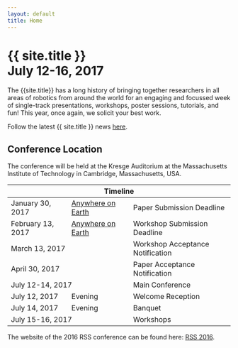 ```yaml
---
layout: default
title: Home
---
```

<h1 class="page-title">{{ site.title }}<br>
July 12-16, 2017</h1>


<p>The {{site.title}} has a long history of bringing together researchers in all areas of robotics 
from around the world for an engaging and focussed week of single-track presentations, workshops, poster 
sessions, tutorials, and fun! This year, once again, we solicit your best work. 
</p>

<p class="message">
  Follow the latest {{ site.title }} news <a href="{{site.baseurl}}/blog/">here</a>.
</p>


## Conference Location
<p>The conference will be held at the Kresge Auditorium at the Massachusetts Institute of Technology in Cambridge, Massachusetts, USA.</p>

<table class="table">
    <thead>
      <tr>
        <th colspan="3">Timeline</th>
      </tr>
    </thead>
    <tbody>
      <tr>
        <td>January 30, 2017</td>
        <td><a href="http://time.is/Anywhere_on_Earth">Anywhere on Earth</a></td>
        <td>Paper Submission Deadline</td>
      </tr>
      <tr>
        <td>February 13, 2017</td>
        <td><a href="http://time.is/Anywhere_on_Earth">Anywhere on Earth</a></td>
        <td>Workshop Submission Deadline</td>
      </tr>
      <tr>
        <td colspan="2">March 13, 2017</td>
        <td>Workshop Acceptance Notification</td>
      </tr>
      <tr>
        <td colspan="2">April 30, 2017</td>
        <td>Paper Acceptance Notification</td>
      </tr>
      <tr>
        <td colspan="2">July 12-14, 2017</td>
        <td>Main Conference</td>
      </tr>
      <tr>
        <td>July 12, 2017</td>
        <td>Evening</td>
        <td>Welcome Reception</td>
      </tr>
      <tr>
        <td>July 14, 2017</td>
        <td>Evening</td>
        <td>Banquet</td>
      </tr>
      <tr>
        <td colspan="2">July 15-16, 2017</td>
        <td>Workshops</td>
      </tr>
    </tbody>
  </table>

  The website of the 2016 RSS conference can be found here: <a href="">RSS 2016</a>.

